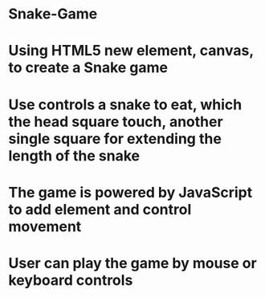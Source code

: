 # Snake-Game
# Using HTML5 new element, canvas, to create a Snake game
# Use controls a snake to eat, which the head square touch, another single square for extending the length of the snake
# The game is powered by JavaScript to add element and control movement
# User can play the game by mouse or keyboard controls
